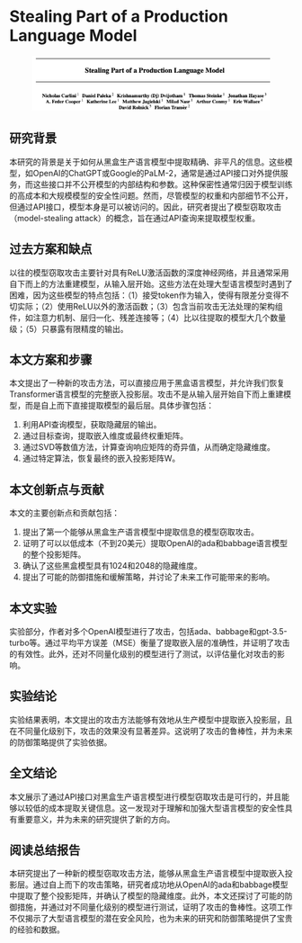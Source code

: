 # Stealing Part of a Production Language Model

<figure><img src="../.gitbook/assets/image (2) (1) (1) (1).png" alt=""><figcaption></figcaption></figure>

## 研究背景

本研究的背景是关于如何从黑盒生产语言模型中提取精确、非平凡的信息。这些模型，如OpenAI的ChatGPT或Google的PaLM-2，通常是通过API接口对外提供服务，而这些接口并不公开模型的内部结构和参数。这种保密性通常归因于模型训练的高成本和大规模模型的安全性问题。然而，尽管模型的权重和内部细节不公开，但通过API接口，模型本身是可以被访问的。因此，研究者提出了模型窃取攻击（model-stealing attack）的概念，旨在通过API查询来提取模型权重。

## 过去方案和缺点

以往的模型窃取攻击主要针对具有ReLU激活函数的深度神经网络，并且通常采用自下而上的方法重建模型，从输入层开始。这些方法在处理大型语言模型时遇到了困难，因为这些模型的特点包括：（1）接受token作为输入，使得有限差分变得不切实际；（2）使用ReLU以外的激活函数；（3）包含当前攻击无法处理的架构组件，如注意力机制、层归一化、残差连接等；（4）比以往提取的模型大几个数量级；（5）只暴露有限精度的输出。

## 本文方案和步骤

本文提出了一种新的攻击方法，可以直接应用于黑盒语言模型，并允许我们恢复Transformer语言模型的完整嵌入投影层。攻击不是从输入层开始自下而上重建模型，而是自上而下直接提取模型的最后层。具体步骤包括：

1. 利用API查询模型，获取隐藏层的输出。
2. 通过目标查询，提取嵌入维度或最终权重矩阵。
3. 通过SVD等数值方法，计算查询响应矩阵的奇异值，从而确定隐藏维度。
4. 通过特定算法，恢复最终的嵌入投影矩阵W。

## 本文创新点与贡献

本文的主要创新点和贡献包括：

1. 提出了第一个能够从黑盒生产语言模型中提取信息的模型窃取攻击。
2. 证明了可以以低成本（不到20美元）提取OpenAI的ada和babbage语言模型的整个投影矩阵。
3. 确认了这些黑盒模型具有1024和2048的隐藏维度。
4. 提出了可能的防御措施和缓解策略，并讨论了未来工作可能带来的影响。

## 本文实验

实验部分，作者对多个OpenAI模型进行了攻击，包括ada、babbage和gpt-3.5-turbo等。通过平均平方误差（MSE）衡量了提取嵌入层的准确性，并证明了攻击的有效性。此外，还对不同量化级别的模型进行了测试，以评估量化对攻击的影响。

## 实验结论

实验结果表明，本文提出的攻击方法能够有效地从生产模型中提取嵌入投影层，且在不同量化级别下，攻击的效果没有显著差异。这说明了攻击的鲁棒性，并为未来的防御策略提供了实验依据。

## 全文结论

本文展示了通过API接口对黑盒生产语言模型进行模型窃取攻击是可行的，并且能够以较低的成本提取关键信息。这一发现对于理解和加强大型语言模型的安全性具有重要意义，并为未来的研究提供了新的方向。

## 阅读总结报告

本研究提出了一种新的模型窃取攻击方法，能够从黑盒生产语言模型中提取嵌入投影层。通过自上而下的攻击策略，研究者成功地从OpenAI的ada和babbage模型中提取了整个投影矩阵，并确认了模型的隐藏维度。此外，本文还探讨了可能的防御措施，并通过对不同量化级别的模型进行测试，证明了攻击的鲁棒性。这项工作不仅揭示了大型语言模型的潜在安全风险，也为未来的研究和防御策略提供了宝贵的经验和数据。
